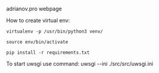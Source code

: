 adrianov.pro webpage

How to create virtual env: 

	virtualenv -p /usr/bin/python3 venv/
	
	source env/bin/activate
	
	pip install -r requirements.txt

To start uwsgi use command: uwsgi --ini ./src/src/uwsgi.ini
